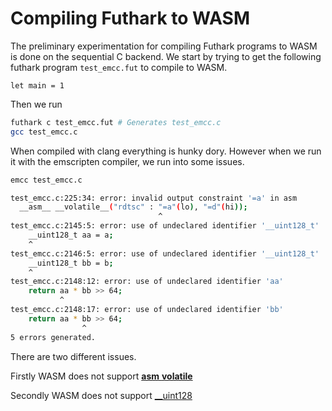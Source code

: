 # Compiling Futhark to WASM

The preliminary experimentation for compiling Futhark programs to WASM is done on the sequential C backend. We start by trying to get the following futhark program `test_emcc.fut` to compile to WASM.

```futhark
let main = 1
```

Then we run

```bash
futhark c test_emcc.fut # Generates test_emcc.c
gcc test_emcc.c
```

When compiled with clang everything is hunky dory. However when we run it with the emscripten compiler, we run into some issues.

```bash
emcc test_emcc.c
```

```bash
test_emcc.c:225:34: error: invalid output constraint '=a' in asm
  __asm__ __volatile__("rdtsc" : "=a"(lo), "=d"(hi));
                                 ^
test_emcc.c:2145:5: error: use of undeclared identifier '__uint128_t'
    __uint128_t aa = a;
    ^
test_emcc.c:2146:5: error: use of undeclared identifier '__uint128_t'
    __uint128_t bb = b;
    ^
test_emcc.c:2148:12: error: use of undeclared identifier 'aa'
    return aa * bb >> 64;
           ^
test_emcc.c:2148:17: error: use of undeclared identifier 'bb'
    return aa * bb >> 64;
                ^
5 errors generated.
```
There are two different issues. 

Firstly WASM does not support [__asm__ __volatile__](https://github.com/emscripten-core/emscripten/issues/6339)

Secondly WASM does not support [__uint128](https://github.com/emscripten-core/emscripten/issues/5630)
